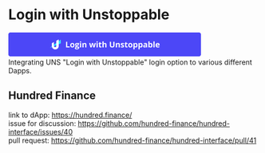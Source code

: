 # Login with Unstoppable
![alt text](https://github.com/0xfuje/login-with-unstoppable/blob/main/assets/login-with-unstoppable-button.png "Unstoppable Domains Login Button")  
Integrating UNS "Login with Unstoppable" login option to various different Dapps.

## Hundred Finance
link to dApp: https://hundred.finance/  
issue for discussion: https://github.com/hundred-finance/hundred-interface/issues/40  
pull request: https://github.com/hundred-finance/hundred-interface/pull/41
